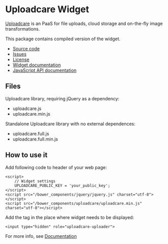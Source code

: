 Uploadcare Widget
=================

[Uploadcare](https://uploadcare.com) is an PaaS for file uploads,
cloud storage and on-the-fly image transformations.

This package contains compiled version of the widget.

  * [Source code](https://github.com/uploadcare/uploadcare-widget)
  * [Issues](https://github.com/uploadcare/uploadcare-widget/issues)
  * [License](https://github.com/uploadcare/uploadcare-widget/blob/master/LICENSE)
  * [Widget documentation](https://uploadcare.com/documentation/widget/)
  * [JavaScript API documentation](https://uploadcare.com/documentation/javascript_api/)

## Files

Uploadcare library, requiring jQuery as a dependency:

  * uploadcare.js
  * uploadcare.min.js

Standalone Uploadcare library with no external dependences:

  * uploadcare.full.js
  * uploadcare.full.min.js

## How to use it

Add following code to header of your web page:

    <script>
        // Widget settings
        UPLOADCARE_PUBLIC_KEY = 'your_public_key';
    </script>
    <script src="/bower_components/jquery/jquery.js" charset="utf-8"></script>
    <script src="/bower_components/uploadcare/uploadcare.min.js" charset="utf-8"></script>

Add the tag in the place where widget needs to be displayed:

    <input type="hidden" role="uploadcare-uploader">

For more info, see [Documentation](https://uploadcare.com/documentation/)
